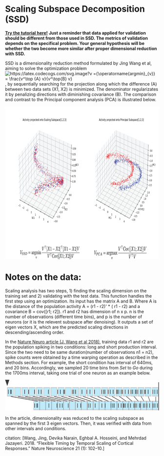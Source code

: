 # Scaling Subspace Decomposition (SSD)
[**Try the tutorial here!**](https://github.com/wangjing0/SSD/blob/master/SSD_demo.ipynb) **Just a reminder that data applied for validation should be different from those used in SSD. The metrics of validation depends on the specifical problem. Your general hypothesis will be whether the two become more similar after proper dimensional reduction with SSD.** 

SSD is a dimensionality reduction method formulated by Jing Wang et al, aiming to solve the optimization problem <img src="https://latex.codecogs.com/svg.image?v&space;={\operatorname{argmin}_{v}}&space;=&space;\frac{v^\top&space;{A}&space;v}{v^\top{B}&space;v}" title="https://latex.codecogs.com/svg.image?v ={\operatorname{argmin}_{v}} = \frac{v^\top {A} v}{v^\top{B} v}" /> , by sequentially searching for the projection along which the difference (A) between two data sets (X1, X2) is minimized. The denominator regularizates it by penalizing directions with diminishing covariance (B). The comparison and contrast to the Principal component analysis (PCA) is illustrated below.

<p align="center">
  <img src="ssd_pca.png" height="500" >
</p>

# Notes on the data:
Scaling analysis has two steps, 1) finding the scaling dimension on the training set and 2) validating with the test data. This function handles the first step using an optimization. Its input has the matrix A and B. Where A is the distance of the population activity A = (r1 - r2)' * ( r1 - r2) and a covariance B = cov([r1; r2]). 
 r1 and r2  has dimension of n x p. n is the number of observations (different time bins), and p is the number of neurons (or it is the relevent subspace after denoising). It outputs a set of eigen vectors X, which are the predicted scaling directions in descending/ascending order.

In the [Nature Neuro article (J. Wang et al 2018)](https://www.nature.com/articles/s41593-017-0028-6), training data r1 and r2 are the population spiking in two conditions: long and short production interval. Since the two need to be same duration(number of observations n1 = n2), spike counts were obtained by a time warping operation as described in the Methods section. For example, the short condition has interval of 640ms, and 20 bins. Accordingly, we sampled 20 time bins from _Set_ to _Go_  during the 1700ms interval, taking one trial of one neuron as an example below.

<p align="center">
  <img src="PastedGraphic-2.png" height="100" >
</p>

In the article, dimensionality was reduced to the scaling subspace as spanned by the first 3 eigen vectors. Then, it was verified with data from other intervals and conditions.

citation:
[Wang, Jing, Devika Narain, Eghbal A. Hosseini, and Mehrdad Jazayeri. 2018. “Flexible Timing by Temporal Scaling of Cortical Responses.” Nature Neuroscience 21 (1): 102–10.]
